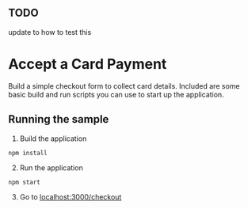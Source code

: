 ## TODO 
update to how to test this

# Accept a Card Payment

Build a simple checkout form to collect card details. Included are some basic build and run scripts you can use to start up the application.

## Running the sample

1. Build the application

```npm install```

 2. Run the application

```npm start```

3. Go to [localhost:3000/checkout](localhost:3000/checkout)
